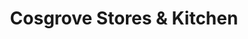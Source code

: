---
title: "Cosgrove Stores & Kitchen"
url: /cosgrove/cosgrove-stores-and-kitchen/
shop: convenience
---